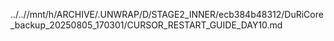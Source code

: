 ../..//mnt/h/ARCHIVE/.UNWRAP/D/STAGE2_INNER/ecb384b48312/DuRiCore_backup_20250805_170301/CURSOR_RESTART_GUIDE_DAY10.md